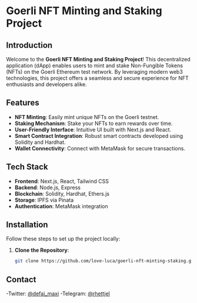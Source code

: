 # Goerli NFT Minting and Staking Project

## Introduction

Welcome to the **Goerli NFT Minting and Staking Project**! This decentralized application (dApp) enables users to mint and stake Non-Fungible Tokens (NFTs) on the Goerli Ethereum test network. By leveraging modern web3 technologies, this project offers a seamless and secure experience for NFT enthusiasts and developers alike.

## Features

- **NFT Minting**: Easily mint unique NFTs on the Goerli testnet.
- **Staking Mechanism**: Stake your NFTs to earn rewards over time.
- **User-Friendly Interface**: Intuitive UI built with Next.js and React.
- **Smart Contract Integration**: Robust smart contracts developed using Solidity and Hardhat.
- **Wallet Connectivity**: Connect with MetaMask for secure transactions.

## Tech Stack

- **Frontend**: Next.js, React, Tailwind CSS
- **Backend**: Node.js, Express
- **Blockchain**: Solidity, Hardhat, Ethers.js
- **Storage**: IPFS via Pinata
- **Authentication**: MetaMask integration

## Installation

Follow these steps to set up the project locally:

1. **Clone the Repository**:

   ```bash
   git clone https://github.com/love-luca/goerli-nft-minting-staking.git


## Contact
-Twitter: [@defai_maxi](https://x.com/defai_maxi)
-Telegram: [@rhettjel](https://t.me/rhettjel)